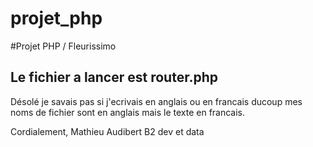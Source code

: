 # projet_php

#Projet PHP / Fleurissimo
## Le fichier a lancer est router.php

Désolé je savais pas si j'ecrivais en anglais ou en francais ducoup mes noms de fichier sont en anglais mais le texte en francais. 


Cordialement, Mathieu Audibert B2 dev et data
